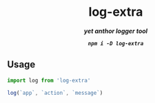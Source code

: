 <div align="center">

# log-extra

___yet anthor logger tool___



___`npm i -D log-extra`___


</div>


## Usage

```ts
import log from 'log-extra'

log(`app`, `action`, `message`)
```
